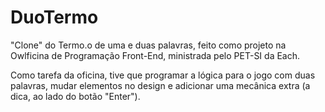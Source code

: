 # DuoTermo
"Clone" do Termo.o de uma e duas palavras, feito como projeto na Owlficina de Programação Front-End, ministrada pelo PET-SI da Each.

Como tarefa da oficina, tive que programar a lógica para o jogo com duas palavras, mudar elementos no design e adicionar uma mecânica extra (a dica, ao lado do botão "Enter").

